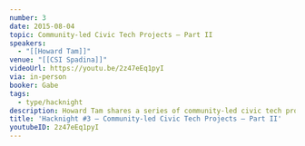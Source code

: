 ```yaml
---
number: 3
date: 2015-08-04
topic: Community-led Civic Tech Projects – Part II
speakers:
  - "[[Howard Tam]]"
venue: "[[CSI Spadina]]"
videoUrl: https://youtu.be/2z47eEq1pyI
via: in-person
booker: Gabe
tags:
  - type/hacknight
description: Howard Tam shares a series of community-led civic tech projects and talks about the role of community in civic tech.
title: 'Hacknight #3 – Community-led Civic Tech Projects – Part II'
youtubeID: 2z47eEq1pyI
---
```

